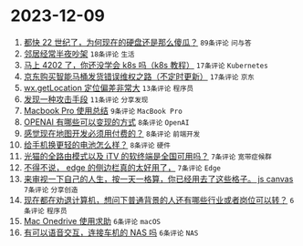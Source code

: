 # 2023-12-09

1. [都快 22 世纪了，为何现在的硬盘还是那么傻瓜？](https://www.v2ex.com/t/998906) `89条评论` `问与答`
1. [邻居经常半夜吵架](https://www.v2ex.com/t/998879) `18条评论` `生活`
1. [马上 4202 了，你还没学会 k8s 吗（k8s 教程）](https://www.v2ex.com/t/998891) `17条评论` `Kubernetes`
1. [京东购买智能马桶发货错误维权之路（不定时更新）](https://www.v2ex.com/t/998889) `17条评论` `京东`
1. [wx.getLocation 定位偏差非常大](https://www.v2ex.com/t/998903) `13条评论` `程序员`
1. [发现一种攻击手段](https://www.v2ex.com/t/998900) `11条评论` `分享发现`
1. [Macbook Pro 使用总结](https://www.v2ex.com/t/998904) `9条评论` `MacBook Pro`
1. [OPENAI 有哪些可以变现的方式](https://www.v2ex.com/t/998894) `8条评论` `OpenAI`
1. [感觉现在地图开发必须用付费的？](https://www.v2ex.com/t/998882) `8条评论` `前端开发`
1. [给手机换更轻的电池怎么样？](https://www.v2ex.com/t/998881) `8条评论` `硬件`
1. [光猫的全路由模式以及 iTV 的软终端是全国可用吗？](https://www.v2ex.com/t/998893) `7条评论` `宽带症候群`
1. [不得不说， edge 的侧边栏真的太好用了，](https://www.v2ex.com/t/998892) `7条评论` `Edge`
1. [来审视一下自己的人生，按一天一格算，你已经用去了这些格子。 js canvas](https://www.v2ex.com/t/998887) `7条评论` `分享创造`
1. [现在都在劝退计算机，想问下普通背景的人还有哪些行业或者岗位可以转？](https://www.v2ex.com/t/998923) `6条评论` `程序员`
1. [Mac Onedrive 使用求助](https://www.v2ex.com/t/998899) `6条评论` `macOS`
1. [有可以语音交互，连接车机的 NAS 吗](https://www.v2ex.com/t/998885) `6条评论` `NAS`
